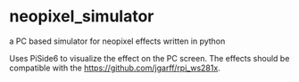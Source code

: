 # neopixel_simulator
a PC based simulator for neopixel effects written in python

Uses PiSide6 to visualize the effect on the PC screen. The effects should be compatible with the https://github.com/jgarff/rpi_ws281x.
